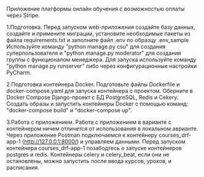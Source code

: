 Приложение платформы онлайн обучения с возможностью оплаты через Stripe.

1.Подготовка. Перед запуском web-приложения создайте базу данных, создайте и примените миграции, установите необходимые пакеты из файла requirements.txt и заполните файл .env по образцу .env_sample Используйте команду "python manage.py csu" для создания суперпользователя и "python manage.py moderator" для создания группы с функционалом менеджера. Для запуска используйте команду "python manage.py runserver" либо через конфигурационные настройки PyCharm.

2.Подготовка контейнера Docker. Подготовьте файлы Dockerfile и docker-compose.yaml для запуска контейнера с проектом. Оберните в Docker Compose Django-проект с БД PostgreSQL, Redis и Cekery. Создать образы и запустить контейнеры Docker с помощью команд: "docker-compose build" и "docker-compose up".

3.Работа с приложением. Работа с приложением в варианте с контейнером ничем отличется от использования в локальном аврианте. Через приложение Postman подключаемся к контейнеру courses_drf-app-1 (http://127.0.0.1:8000/) и управляем данными. Перед запуском контейнера courses_drf-app-1 позабодтесь о запуске контейнеров postgres и redis. Контейнеры celery и celery_beat, если они не остановлены, можно запустить после ввода курсов, уроков, и расписания.
